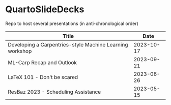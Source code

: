 # QuartoSlideDecks
Repo to host several presentations (in anti-chronological order)

| Title | Date |
| --- | --- |
| Developing a Carpentries-style Machine Learning workshop | 2023-10-17 |
| ML-Carp Recap and Outlook | 2023-09-21 |
| LaTeX 101 - Don't be scared | 2023-06-26 |
| ResBaz 2023 - Scheduling Assistance | 2023-05-15 |
